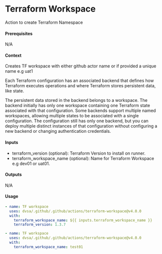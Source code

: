# Terraform Workspace
Action to create Terraform Namespace

####  Prerequisites
N/A

####  Context
Creates TF workspace with either github actor name or if provided a unique name e.g uat1

Each Terraform configuration has an associated backend that defines how Terraform executes operations and where Terraform stores persistent data, like state.

The persistent data stored in the backend belongs to a workspace. The backend initially has only one workspace containing one Terraform state associated with that configuration. Some backends support multiple named workspaces, allowing multiple states to be associated with a single configuration. The configuration still has only one backend, but you can deploy multiple distinct instances of that configuration without configuring a new backend or changing authentication credentials.

####  Inputs
- terraform_version (optional): Terraform Version to install on runner.
- terraform_workspace_name (optional): Name for Terraform Workspace e.g dev01 or uat01.

####  Outputs
N/A

####  Usage     
```yaml
- name: TF workspace
  uses: dvsa/.github/.github/actions/terraform-workspace@v4.0.0
  with:
    terraform_workspace_name: ${{ inputs.terraform_workspace_name }}
    terraform_version: 1.3.7

- name: TF workspace
  uses: dvsa/.github/.github/actions/terraform-workspace@v4.0.0
  with:
    terraform_workspace_name: test01         
```
